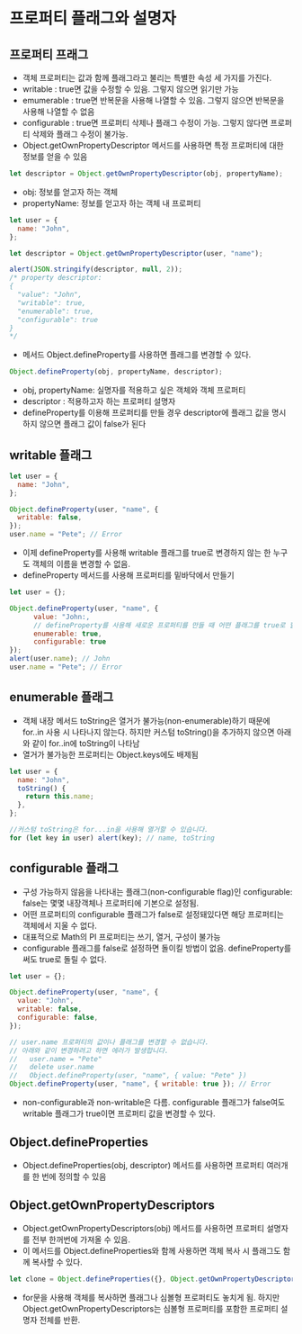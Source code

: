 # 프로퍼티 플래그와 설명자

## 프로퍼티 프래그

- 객체 프로퍼티는 값과 함께 플래그라고 불리는 특별한 속성 세 가지를 가진다.
- writable : true면 값을 수정할 수 있음. 그렇지 않으면 읽기만 가능
- emumerable : true면 반복문을 사용해 나열할 수 있음. 그렇지 않으면 반복문을 사용해 나열할 수 없음
- configurable : true면 프로퍼티 삭제나 플래그 수정이 가능. 그렇지 않다면 프로퍼티 삭제와 플래그 수정이 불가능.
- Object.getOwnPropertyDescriptor 메서드를 사용하면 특정 프로퍼티에 대한 정보를 얻을 수 있음

```javascript
let descriptor = Object.getOwnPropertyDescriptor(obj, propertyName);
```

- obj: 정보를 얻고자 하는 객체
- propertyName: 정보를 얻고자 하는 객체 내 프로퍼티

```javascript
let user = {
  name: "John",
};

let descriptor = Object.getOwnPropertyDescriptor(user, "name");

alert(JSON.stringify(descriptor, null, 2));
/* property descriptor:
{
  "value": "John",
  "writable": true,
  "enumerable": true,
  "configurable": true
}
*/
```

- 메서드 Object.defineProperty를 사용하면 플래그를 변경할 수 있다.

```javascript
Object.defineProperty(obj, propertyName, descriptor);
```

- obj, propertyName: 실명자를 적용하고 싶은 객체와 객체 프로퍼티
- descriptor : 적용하고자 하는 프로퍼티 설명자
- defineProperty를 이용해 프로퍼티를 만들 경우 descriptor에 플래그 값을 명시하지 않으면 플래그 값이 false가 된다

## writable 플래그

```javascript
let user = {
  name: "John",
};

Object.defineProperty(user, "name", {
  writable: false,
});
user.name = "Pete"; // Error
```

- 이제 defineProperty를 사용해 writable 플래그를 true로 변경하지 않는 한 누구도 객체의 이름을 변경할 수 없음.
- defineProperty 메서드를 사용해 프로퍼티를 밑바닥에서 만들기

```javascript
let user = {};

Object.defineProperty(user, "name", {
      value: "John:,
      // defineProperty를 사용해 새로운 프로퍼티를 만들 때 어떤 플래그를 true로 할지 명시해야 함
      enumerable: true,
      configurable: true
});
alert(user.name); // John
user.name = "Pete"; // Error
```

## enumerable 플래그

- 객체 내장 메서드 toString은 열거가 불가능(non-enumerable)하기 때문에 for..in 사용 시 나타나지 않는다. 하지만 커스텀 toString()을 추가하지 않으면 아래와 같이 for..in에 toString이 나타남
- 열거가 불가능한 프로퍼티는 Object.keys에도 배제됨

```javascript
let user = {
  name: "John",
  toString() {
    return this.name;
  },
};

//커스텀 toString은 for...in을 사용해 열거할 수 있습니다.
for (let key in user) alert(key); // name, toString
```

## configurable 플래그

- 구성 가능하지 않음을 나타내는 플래그(non-configurable flag)인 configurable: false는 몇몇 내장객체나 프로퍼티에 기본으로 설정됨.
- 어떤 프로퍼티의 configurable 플래그가 false로 설정돼있다면 해당 프로퍼티는 객체에서 지울 수 없다.
- 대표적으로 Math의 PI 프로퍼티는 쓰기, 열거, 구성이 불가능
- configurable 플래그를 false로 설정하면 돌이킬 방법이 없음. defineProperty를 써도 true로 돌릴 수 없다.

```javascript
let user = {};

Object.defineProperty(user, "name", {
  value: "John",
  writable: false,
  configurable: false,
});

// user.name 프로퍼티의 값이나 플래그를 변경할 수 없습니다.
// 아래와 같이 변경하려고 하면 에러가 발생합니다.
//   user.name = "Pete"
//   delete user.name
//   Object.defineProperty(user, "name", { value: "Pete" })
Object.defineProperty(user, "name", { writable: true }); // Error
```

- non-configurable과 non-writable은 다름. configurable 플래그가 false여도 writable 플래그가 true이면 프로퍼티 값을 변경할 수 있다.

## Object.defineProperties

- Object.defineProperties(obj, descriptor) 메서드를 사용하면 프로퍼티 여러개를 한 번에 정의할 수 있음

## Object.getOwnPropertyDescriptors

- Object.getOwnPropertyDescriptors(obj) 메서드를 사용하면 프로퍼티 설명자를 전부 한꺼번에 가져올 수 있음.
- 이 메서드를 Object.defineProperties와 함께 사용하면 객체 복사 시 플래그도 함께 복사할 수 있다.

```javascript
let clone = Object.defineProperties({}, Object.getOwnPropertyDescriptors(obj));
```

- for문을 사용해 객체를 복사하면 플래그나 심볼형 프로퍼티도 놓치게 됨. 하지만 Object.getOwnPropertyDescriptors는 심볼형 프로퍼티를 포함한 프로퍼티 설명자 전체를 반환.
